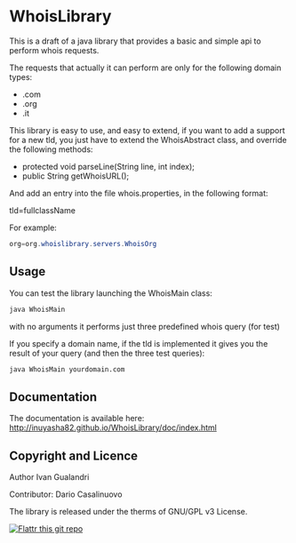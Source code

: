 WhoisLibrary
==================

This is a draft of a java library that provides a basic and simple api to perform whois requests. 

The requests that actually it can perform are only for the following domain types: 
* .com
* .org 
* .it

This library is easy to use, and easy to extend, if you want to add a support for a new tld, you just have to extend the WhoisAbstract class, and override the following methods:
* protected void parseLine(String line, int index);
* public String getWhoisURL();

And add an entry into the file whois.properties, in the following format:

tld=fullclassName

For example:
```Java
org=org.whoislibrary.servers.WhoisOrg
```

Usage
-----

You can test the library launching the WhoisMain class:

```Bash
java WhoisMain
```

with no arguments it performs just three predefined whois query (for test)

If you specify a domain name, if the tld is implemented it gives you the result of your query (and then the three test queries):

```Bash
java WhoisMain yourdomain.com
```

Documentation
-------------
The documentation is available here: http://inuyasha82.github.io/WhoisLibrary/doc/index.html


Copyright and Licence
---------------------
Author Ivan Gualandri

Contributor: Dario Casalinuovo

The library is released under the therms of GNU/GPL v3 License.

[![Flattr this git repo](http://api.flattr.com/button/flattr-badge-large.png)](https://flattr.com/submit/auto?user_id=italialinux&url=https://github.com/inuyasha82/WhoisLibrary&title=WhoisLibrary&language=&tags=github&category=software)
